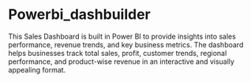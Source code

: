 # Powerbi_dashbuilder
This Sales Dashboard is built in Power BI to provide insights into sales performance, revenue trends, and key business metrics. The dashboard helps businesses track total sales, profit, customer trends, regional performance, and product-wise revenue in an interactive and visually appealing format.
